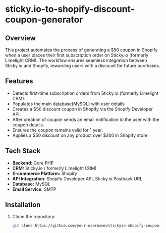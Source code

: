 # sticky.io-to-shopify-discount-coupon-generator

## Overview
This project automates the process of generating a $50 coupon in Shopify when a user places their first subscription order on Sticky.io (formerly Limelight CRM). 
The workflow ensures seamless integration between Sticky.io and Shopify, rewarding users with a discount for future purchases.

## Features
- Detects first-time subscription orders from Sticky.io (formerly Limelight CRM).
- Populates the main database(MySQL) with user details.
- Creates a $50 discount coupon in Shopify via the Shopify Developer API.
- After creation of coupon sends an email notification to the user with the coupon details.
- Ensures the coupon remains valid for 1 year.
- Applies a $50 discount on any product over $200 in Shopify store.

## Tech Stack
- **Backend:** Core PHP
- **CRM:** Sticky.io ( formerly Limelight CRM)
- **E-commerce Platform:** Shopify
- **API Integration:** Shopify Developer API, Sticky.io Postback URL
- **Database:** MySQL 
- **Email Service:** SMTP

## Installation
1. Clone the repository:  
   ```bash
   git clone https://github.com/your-username/stickyio-shopify-coupon-automation.git
